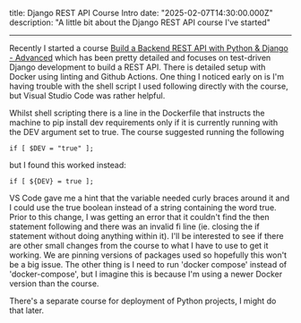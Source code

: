 title: Django REST API Course Intro
date: "2025-02-07T14:30:00.000Z"
description: "A little bit about the Django REST API course I've started"

---

Recently I started a course [Build a Backend REST API with Python & Django - Advanced](https://www.udemy.com/course/django-python-advanced/) which has been pretty detailed and focuses on test-driven Django development to build a REST API. There is detailed setup with Docker using linting and Github Actions. One thing I noticed early on is I'm having trouble with the shell script I used following directly with the course, but Visual Studio Code was rather helpful.

Whilst shell scripting there is a line in the Dockerfile that instructs the machine to pip install dev requirements only if it is currently running with the DEV argument set to true. The course suggested running the following

```
if [ $DEV = "true" ];
```

but I found this worked instead:

```
if [ ${DEV} = true ];
```

VS Code gave me a hint that the variable needed curly braces around it and I could use the true boolean instead of a string containing the word true. Prior to this change, I was getting an error that it couldn't find the then statement following and there was an invalid fi line (ie. closing the if statement without doing anything within it). I'll be interested to see if there are other small changes from the course to what I have to use to get it working. We are pinning versions of packages used so hopefully this won't be a big issue. The other thing is I need to run 'docker compose' instead of 'docker-compose', but I imagine this is because I'm using a newer Docker version than the course.

There's a separate course for deployment of Python projects, I might do that later.
